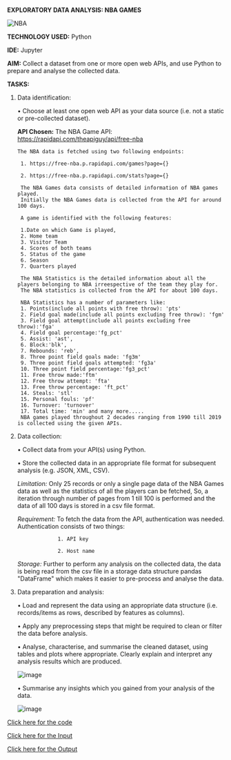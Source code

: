 **EXPLORATORY DATA ANALYSIS: NBA GAMES**

![NBA](https://user-images.githubusercontent.com/38240162/78450744-ba2ebe00-7678-11ea-9400-2c4f7611c0a3.png)

**TECHNOLOGY USED:** Python

**IDE:** Jupyter

**AIM:** Collect a dataset from one or more open web APIs, and use Python to prepare and analyse the collected data.

**TASKS:**

1. Data identification:
 
      •  Choose at least one open web API as your data source (i.e. not a static or pre-collected dataset). 
    
      **API Chosen:** The NBA Game API: https://rapidapi.com/theapiguy/api/free-nba

       The NBA data is fetched using two following endpoints:

        1. https://free-nba.p.rapidapi.com/games?page={}

        2. https://free-nba.p.rapidapi.com/stats?page={}
        
        The NBA Games data consists of detailed information of NBA games played. 
        Initially the NBA Games data is collected from the API for around 100 days.

        A game is identified with the following features:

        1.Date on which Game is played,
        2. Home team
        3. Visitor Team
        4. Scores of both teams
        5. Status of the game
        6. Season
        7. Quarters played

        The NBA Statistics is the detailed information about all the players belonging to NBA irreespective of the team they play for.           
        The NBA statistics is collected from the API for about 100 days.

        NBA Statistics has a number of parameters like:
        1. Points(include all points with free throw): 'pts'
        2. Field goal made(include all points excluding free throw): 'fgm'
        3. Field goal attempt(include all points excluding free throw):'fga'
        4. Field goal percentage:'fg_pct'
        5. Assist: 'ast',
        6. Block:'blk',
        7. Rebounds: 'reb',
        8. Three point field goals made: 'fg3m'
        9. Three point field goals attempted: 'fg3a'
        10. Three point field percentage:'fg3_pct'
        11. Free throw made:'ftm'
        12. Free throw attempt: 'fta'
        13. Free throw percentage: 'ft_pct'
        14. Steals: 'stl'
        15. Personal fouls: 'pf'
        16. Turnover: 'turnover'
        17. Total time: 'min' and many more.....
        NBA games played throughout 2 decades ranging from 1990 till 2019 is collected using the given APIs.

2. Data collection:
  
      • Collect data from your API(s) using Python.

      • Store the collected data in an appropriate file format for subsequent analysis (e.g. JSON, XML, CSV).

      *Limitation:* Only 25 records or only a single page data of the NBA Games data as well as the statistics of all the players can be                     fetched, So, a iteration through number of pages from 1 till 100 is performed and the data of all 100 days is stored                     in a csv file format.

      *Requirement:* To fetch the data from the API, authentication was needed. Authentication consists of two things:
                    
                    1. API key
                    
                    2. Host name
      
      *Storage:* Further to perform any analysis on the collected data, the data is being read from the csv file in a storage data                       structure pandas "DataFrame" which makes it easier to pre-process and analyse the data.

3. Data preparation and analysis:

      • Load and represent the data using an appropriate data structure (i.e. records/items as rows, described by features as columns).
              
      • Apply any preprocessing steps that might be required to clean or filter the data before analysis. 
  
      • Analyse, characterise, and summarise the cleaned dataset, using tables and plots where appropriate. Clearly explain and interpret any analysis results which are produced.
      
      ![image](https://user-images.githubusercontent.com/38240162/78451081-33c7ab80-767b-11ea-9d4c-1aedc3fc45bc.png)
  
      • Summarise any insights which you gained from your analysis of the data. 
      
      ![image](https://user-images.githubusercontent.com/38240162/78450975-6c1aba00-767a-11ea-8669-84454fa5436c.png)


[Click here for the code](https://github.com/ktyagi12/Projects/tree/master/EDA_on_NBA_Games/code)

[Click here for the Input](https://github.com/ktyagi12/Projects/tree/master/EDA_on_NBA_Games/input)

[Click here for the Output](https://github.com/ktyagi12/Projects/tree/master/EDA_on_NBA_Games/output)
